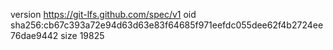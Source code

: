 version https://git-lfs.github.com/spec/v1
oid sha256:cb67c393a72e94d63d63e83f64685f971eefdc055dee62f4b2724ee76dae9442
size 19825
